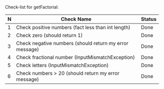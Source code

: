 Check-list for getFactorial:

N | Check Name   | Status
-- | -------------|--------
1 | Check positive numbers (fact less than int length) | Done
2 | Check zero  (should return 1)   | Done
3 | Check negative numbers  (should return my error message)   | Done
4 | Check fractional number (InputMismatchException) | Done
5 | Check letters (InputMismatchException) | Done
6 | Check  numbers > 20 (should return my error message) | Done

